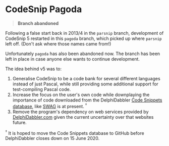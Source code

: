 # CodeSnip Pagoda

> **Branch abandoned**

Following a false start back in 2013/4 in the `parsnip` branch, development of CodeSnip 5 restarted in this `pagoda` branch, which picked up where `parsnip` left off. (Don't ask where those names came from!)

Unfortunately `pagoda` has also been abandoned now. The branch has been left in place in case anyone else wants to continue development.

The idea behind v5 was to:

1. Generalise CodeSnip to be a code bank for several different languages instead of just Pascal, while still providing some additional support for test-compiling Pascal code.
2. Increase the focus on the user's own code while downplaying the importance of code downloaded from the DelphiDabbler [Code Snippets database](http://snippets.delphidabbler.com/), like [SWAG](http://swag.delphidabbler.com/) is at present.<sup> †</sup>
3. Remove the program's dependency on web services provided by [DelphiDabbler.com](http://delphidabbler.com) given the current uncertainty over that websites future.

<sup>†</sup> It is hoped to move the Code Snippets database to GitHub before DelphiDabbler closes down on 15 June 2020.
